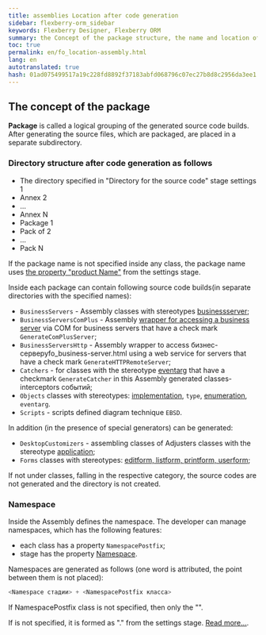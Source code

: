 ```yaml
---
title: assemblies Location after code generation
sidebar: flexberry-orm_sidebar
keywords: Flexberry Designer, Flexberry ORM
summary: the Concept of the package structure, the name and location of the directory of the generated application
toc: true
permalink: en/fo_location-assembly.html
lang: en
autotranslated: true
hash: 01ad075499517a19c228fd8892f37183abfd068796c07ec27b8d8c2956da3ee1
---
```


## The concept of the package

__Package__ is called a logical grouping of the generated source code builds. After generating the source files, which are packaged, are placed in a separate subdirectory.

### Directory structure after code generation as follows

* The directory specified in "Directory for the source code" stage settings
1
* Annex 2
* ...
* Annex N
* Package 1
* Pack of 2
* ...
* Pack N

If the package name is not specified inside any class, the package name uses [the property "product Name"](fd_project-customization.html) from the settings stage.

Inside each package can contain following source code builds(in separate directories with the specified names):

* `BusinessServers` - Assembly classes with stereotypes [businessserver](fd_business-servers.html);
* `BusinessServersComPlus` - Assembly [wrapper for accessing a business server](fo_business-server.html) via COM for business servers that have a check mark `GenerateComPlusServer`;
* `BusinessServersHttp` - Assembly wrapper to access бизнес-серверуfo_business-server.html using a web service for servers that have a check mark `GenerateHTTPRemoteServer`;
* `Catchers` - for classes with the stereotype [eventarg](fd_eventarg.html) that have a checkmark `GenerateCatcher` in this Assembly generated classes-interceptors событий;
* `Objects` classes with stereotypes: [implementation](fd_data-classes.html), `type`, [enumeration](fd_enumerations.html), `eventarg`.
* `Scripts` - scripts defined diagram technique `EBSD`.

In addition (in the presence of special generators) can be generated:

* `DesktopCustomizers` - assembling classes of Adjusters classes with the stereotype [application](fd_additional-stereotypes.html);
* `Forms` classes with stereotypes: [editform, listform, printform, userform](fd_additional-stereotypes.html);

If not under classes, falling in the respective category, the source codes are not generated and the directory is not created.

### Namespace

Inside the Assembly defines the namespace. The developer can manage namespaces, which has the following features:

* each class has a property `NamespacePostfix`;
* stage has the property [Namespace](fd_project-customization.html).

Namespaces are generated as follows (one word is attributed, the point between them is not placed):

``` csharp
<Namespace стадии> + <NamespacePostfix класса>
```
If NamespacePostfix class is not specified, then only the "<Namespace stage>".

If <Namespace stages> is not specified, it is formed as "<company Name>.<Product name>" from the settings stage. [Read more...](fd_project-customization.html).



